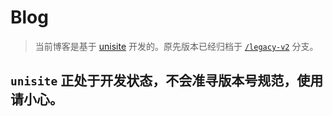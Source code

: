 # Blog

> 当前博客是基于 [unisite](https://github.com/blackcater-labs/unisite) 开发的。原先版本已经归档于 [`/legacy-v2`](https://github.com/blackcater/blog/tree/legacy-v2) 分支。

## `unisite` 正处于开发状态，不会准寻版本号规范，使用请小心。
